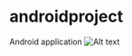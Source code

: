 # androidproject
Android application
![Alt text](/Users/chg/Desktop/androidproject/QdjKgE4.jpg?raw=true )